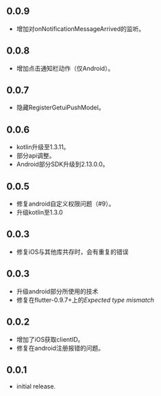 ## 0.0.9
* 增加对onNotificationMessageArrived的监听。

## 0.0.8
* 增加点击通知栏动作（仅Android）。

## 0.0.7
* 隐藏RegisterGetuiPushModel。

## 0.0.6
* kotlin升级至1.3.11。
* 部分api调整。
* Android部分SDK升级到2.13.0.0。

## 0.0.5
* 修复android自定义权限问题（#9）。
* 升级kotlin至1.3.0

## 0.0.3
* 修复iOS与其他库共存时，会有重复的错误

## 0.0.3
* 升级android部分所使用的技术
* 修复在flutter-0.9.7+上的*Expected type mismatch*

## 0.0.2
* 增加了iOS获取clientID。
* 修复在android注册报错的问题。

## 0.0.1

* initial release.
